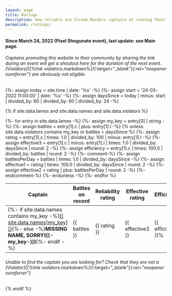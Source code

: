 ```yaml
---
layout: page
title: Ratings
description: How reliable are Stream Raiders captains at running their battles on time?
permalink: /ratings/
---
```

#### Since March 24, 2022 (Pixel Shogunate event), last update: see Main page.

###### Captains promoting this website to their community by sharing the link during an event will get a shoutout here for the duration of the next event. [Violators]({%link violators.markdown%}){:target="_blank"}{:rel="noopener noreferrer"} are obviously not eligible.

{%- assign today = site.time | date: '%s' -%}
{%- assign start = '24-03-2022 11:00:00' | date: '%s' -%}
{%- assign daysSince = today | minus: start | divided_by: 60 | divided_by: 60 | divided_by: 24 -%}

{% if site.data.lames and site.data.names and site.data.violators %}

<table id="ratings-table">
  <thead>
    <tr>
      <th>Captain</th>
      <th>Battles<br />on record</th>
      <th title="Each action performed with over 5 minutes delay is a -1 rating. Each perfectly completed battle is a +0.01 rating.">Reliability<br/>rating</th>
      <th title="Higher rating means faster event tiers!">Effective<br/>rating</th>
      <th>Efficiency</th>
    </tr>
  </thead>
  {%- for entry in site.data.lames -%}
  {%- assign my_key = entry[0] | string -%}
  {%- assign battles = entry[1].c | plus: entry[1].l -%}
  {% unless site.data.violators contains my_key or battles < daysSince %}
  <tr>
    {%- assign rating = entry[1].c | times: 1.0 | divided_by: 100 | minus: entry[1].l -%}
    {%- assign effective3 = entry[1].c | minus: entry[1].l | times: 1.0 | divided_by: daysSince | round: 2 -%}
    {%- assign efficiency = entry[1].c | times: 100.0 | divided_by: battles | round: 2 -%}
    {%- comment-%}
      {%- assign battlesPerDay = battles | times: 1.0 | divided_by: daysSince -%}
      {%- assign effective1 = rating | times: 100.0 | divided_by: daysSince | round: 2 -%}
      {%- assign effective2 = rating | plus: battlesPerDay | round: 2 -%}
    {%- endcomment-%}
    <td>{%- if site.data.names contains my_key -%}<a href="https://twitch.tv/{{ site.data.names[my_key] }}" target="_blank" rel="noopener noreferrer">{{ site.data.names[my_key] }}</a>{%- else -%}<b>MISSING NAME, SORRY({{-my_key-}})</b>{%- endif -%}</td><td>{{ battles }}</td><td>{{ rating }}</td><td>{{ effective3 }}</td><td>{{ efficiency }}%</td></tr>
  {%- endunless -%}
  {%- endfor %}
</table>

###### Unable to find the captain you are looking for? Check that they are not a [Violator]({%link violators.markdown%}){:target="_blank"}{:rel="noopener noreferrer"}

<script type="text/javascript" src="https://code.jquery.com/jquery-3.6.0.min.js"></script>
<script type="text/javascript" src="https://cdn.datatables.net/1.11.5/js/jquery.dataTables.min.js"></script>
<script type="text/javascript">
$(document).ready( function () {
  $('#ratings-table').DataTable({
    "paging": false,
    "scrollY": 300,
    "scrollCollapse": true,
    "info": false,
    "deferRender": false,
    "order": [[ 2, "desc" ], [ 1, "asc" ], [ 3, "desc" ], [ 4, "desc"]]
  });
} );
</script>

{% endif %}
